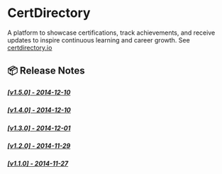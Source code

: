 # CertDirectory
A platform to showcase certifications, track achievements, and receive updates to inspire continuous learning and career growth. See [certdirectory.io](https://certdirectory.io)

## 📦 Release Notes

##### [[v1.5.0] - 2014-12-10](https://github.com/CloudNativeStudyGroup/CertDirectory/blob/main/RELEASE-NOTES/certdirectory-v1.5.0-release-notes.md)
##### [[v1.4.0] - 2014-12-10](https://github.com/CloudNativeStudyGroup/CertDirectory/blob/main/RELEASE-NOTES/certdirectory-v1.4.0-release-notes.md)
##### [[v1.3.0] - 2014-12-01](https://github.com/CloudNativeStudyGroup/CertDirectory/blob/main/RELEASE-NOTES/certdirectory-v1.3.0-release-notes.md)
##### [[v1.2.0] - 2014-11-29](https://github.com/CloudNativeStudyGroup/CertDirectory/blob/main/RELEASE-NOTES/certdirectory-v1.2.0-release-notes.md)
##### [[v1.1.0] - 2014-11-27](https://github.com/CloudNativeStudyGroup/CertDirectory/blob/main/RELEASE-NOTES/certdirectory-v1.1.0-release-notes.md)
